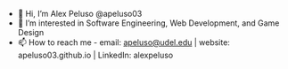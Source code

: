 - 👋 Hi, I’m Alex Peluso @apeluso03
- 👀 I’m interested in Software Engineering, Web Development, and Game Design
- 📫 How to reach me - email: apeluso@udel.edu | website: apeluso03.github.io | LinkedIn: alexpeluso
